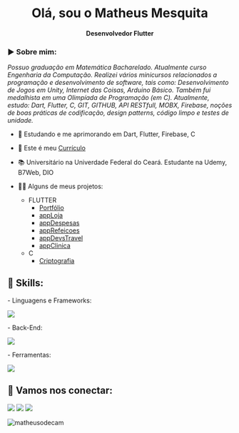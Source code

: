 <h1 align="center">Olá, sou o Matheus Mesquita</h1>
<h4 align="center">Desenvolvedor Flutter</h4>

<h3 align="left">▶️ Sobre mim:</h3>
<p><i>Possuo graduação em Matemática Bacharelado. Atualmente curso Engenharia da Computação. Realizei vários minicursos relacionados a programação e desenvolvimento de software, tais como: Desenvolvimento de Jogos em Unity, Internet das Coisas, Arduino Básico. Também fui medalhista em uma Olimpíada de Programação (em C). Atualmente, estudo: Dart, Flutter, C, GIT, GITHUB, API RESTfull, MOBX, Firebase, noções de boas práticas de codificação, design patterns, código limpo e testes de unidade.</i></p>

- 🌱 Estudando e me aprimorando em Dart, Flutter, Firebase, C
- 📑 Este é meu [Currículo](https://github.com/matheusodecam/Curriculo/blob/main/README.md)
- 📚 Universitário na Univerdade Federal do Ceará. Estudante na Udemy, B7Web, DIO 

- 👨‍💻 Alguns de meus projetos: 
  - FLUTTER
    - [Portfólio](https://github.com/matheusodecam/portfolioAPK.version1.0/blob/main/README.md)
    - [appLoja](https://github.com/matheusodecam/appLoja.git)
    - [appDespesas](https://github.com/matheusodecam/appDespesas.git)    
    - [appRefeicoes](https://github.com/matheusodecam/appRefeicoes.git)
    - [appDevsTravel](https://github.com/matheusodecam/devstravel)
    - [appClinica](https://github.com/matheusodecam/Portfolio_Project1)
  - C
    - [Criptografia](https://github.com/matheusodecam/TrabalhoCriptografia/tree/master)

<h2 align="left">🔰 Skills:</h2>
<p align="left">
  - Linguagens e Frameworks:
  <p align="left">
  <a href="https://skillicons.dev">
    <img src="https://skillicons.dev/icons?i=flutter,dart,java,c" />
  </a>
</p>
<p align="left">
  - Back-End:
  <p align="left">
  <a href="https://skillicons.dev">
    <img src="https://skillicons.dev/icons?i=sqlite,firebase" />
  </a>
</p>
  - Ferramentas:
<p align="left">
  <p align="left">
  <a href="https://skillicons.dev">
    <img src="https://skillicons.dev/icons?i=git,github,androidstudio,vscode" />
  </a>
</p>

<h2 align="left">📲 Vamos nos conectar:</h2>
<p align="left">
<p align="left">
<a href="https://www.linkedin.com/in/matheusodecam/" target="_blank"><img src="https://img.shields.io/badge/-LinkedIn-%230077B5?style=for-the-badge&logo=linkedin&logoColor=white" target="_blank"></a>  
<a href = "mailto:matheusodecam@gmail.com"><img src="https://img.shields.io/badge/Gmail-D14836?style=for-the-badge&logo=gmail&logoColor=white" target="_blank"></a>
<a href="https://www.instagram.com/matheusodecam/" target="_blank"><img src="https://img.shields.io/badge/-Instagram-%23E4405F?style=for-the-badge&logo=instagram&logoColor=white" target="_blank"></a>
<p align="left">
<p align="left">  
<p align="left"> <img src="https://komarev.com/ghpvc/?username=matheusodecam&label=Profile%20views&color=0e75b6&style=flat" alt="matheusodecam" /> </p>
